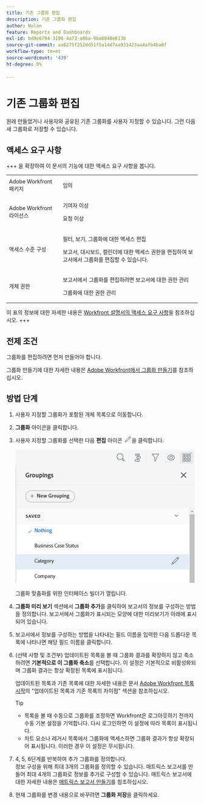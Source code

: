 ```yaml
---
title: 기존 그룹화 편집
description: 기존 그룹화 편집
author: Nolan
feature: Reports and Dashboards
exl-id: bd9e6794-3196-4a73-a86a-9ba6048e613b
source-git-commit: aa8275f252dd51f5a14d7aa931423aa4afb4ba8f
workflow-type: tm+mt
source-wordcount: '439'
ht-degree: 0%

---
```


# 기존 그룹화 편집

<!-- Audited: 11/2024 -->

<!--NOTE: This is the third part of a former article split in 3: two how-tos and one reference article about creating and customizing groupings)-->

원래 만들었거나 사용자와 공유된 기존 그룹화를 사용자 지정할 수 있습니다. 그런 다음 새 그룹화로 저장할 수 있습니다.

## 액세스 요구 사항

+++ 을 확장하여 이 문서의 기능에 대한 액세스 요구 사항을 봅니다. 

<table style="table-layout:auto"> 
 <col> 
 <col> 
 <tbody> 
  <tr> 
   <td role="rowheader">Adobe Workfront 패키지</td> 
   <td> <p>임의</p> </td> 
  </tr> 
  <tr> 
   <td role="rowheader">Adobe Workfront 라이선스</strong></td> 
   <td> 
    <p>기여자 이상</p>
    <p>요청 이상</p>
   </td>
  </tr> 
  <tr> 
   <td role="rowheader">액세스 수준 구성</td> 
   <td> <p>필터, 보기, 그룹화에 대한 액세스 편집</p> <p>보고서, 대시보드, 캘린더에 대한 액세스 권한을 편집하여 보고서에서 그룹화를 편집할 수 있습니다.</p>
   </td> 
  </tr> 
  <tr> 
   <td role="rowheader">개체 권한</td> 
    <td> <p>보고서에서 그룹화를 편집하려면 보고서에 대한 권한 관리</p> <p>그룹화에 대한 권한 관리</p></td> 
   </td> 
  </tr> 
 </tbody> 
</table>

이 표의 정보에 대한 자세한 내용은 [Workfront 설명서의 액세스 요구 사항](/help/quicksilver/administration-and-setup/add-users/access-levels-and-object-permissions/access-level-requirements-in-documentation.md)을 참조하십시오.
+++

## 전제 조건

그룹화를 편집하려면 먼저 만들어야 합니다.

그룹화 만들기에 대한 자세한 내용은 [Adobe Workfront에서 그룹화 만들기](../../../reports-and-dashboards/reports/reporting-elements/create-groupings.md)를 참조하십시오.

## 방법 단계

1. 사용자 지정할 그룹화가 포함된 개체 목록으로 이동합니다.
1. **그룹화** 아이콘을 클릭합니다.
1. 사용자 지정할 그룹화를 선택한 다음 **편집** 아이콘 ![편집 아이콘](assets/edit-icon.png)을 클릭합니다.

   ![편집 아이콘을 선택합니다.](assets/customizegrouping-nwe-standard-350x291.png)

   그룹화 맞춤화를 위한 인터페이스 빌더가 열립니다.

1. **그룹화 미리 보기** 섹션에서 **그룹화 추가**&#x200B;를 클릭하여 보고서의 정보를 구성하는 방법을 정의합니다. 보고서에서 그룹화가 표시되는 모양에 대한 미리보기가 아래에 표시되어 있습니다.

1. 보고서에서 정보를 구성하는 방법을 나타내는 필드 이름을 입력한 다음 드롭다운 목록에 나타나면 해당 필드 이름을 클릭합니다.
1. (선택 사항 및 조건부) 업데이트된 목록을 볼 때 그룹화 결과를 확장하지 않고 축소하려면 **기본적으로 이 그룹화 축소**&#x200B;를 선택합니다. 이 설정은 기본적으로 비활성화되며 그룹화 결과는 항상 확장된 목록에 표시됩니다.

   업데이트된 목록과 기존 목록에 대한 자세한 내용은 문서 [Adobe Workfront 목록 시작](../../../workfront-basics/navigate-workfront/use-lists/view-items-in-a-list.md)의 &quot;업데이트된 목록과 기존 목록의 차이점&quot; 섹션을 참조하십시오.

   <!--
   <p data-mc-conditions="QuicksilverOrClassic.Quicksilver,QuicksilverOrClassic.Draft mode">(NOTE: the tips repeat in the Create grouping article and Common uses of text mode)</p>
   -->

   >[!TIP]
   >
   >* 목록을 볼 때 수동으로 그룹화를 조정하면 Workfront은 로그아웃하기 전까지 수동 기본 설정을 기억합니다. 다시 로그인하면 이 설정에 따라 목록이 표시됩니다.
   >* 차트 요소나 레거시 목록에서 그룹화에 액세스하면 그룹화 결과가 항상 확장되어 표시됩니다. 이러한 경우 이 설정은 무시됩니다.

1. 4, 5, 6단계를 반복하여 추가 그룹화를 정의합니다.\
   정보 구성을 위해 최대 3개의 그룹화를 정의할 수 있습니다. 매트릭스 보고서를 만들어 최대 4개의 그룹화로 정보를 추가로 구성할 수 있습니다. 매트릭스 보고서에 대한 자세한 내용은 [매트릭스 보고서 만들기](../../../reports-and-dashboards/reports/creating-and-managing-reports/create-matrix-report.md)를 참조하십시오.

1. 현재 그룹화를 변경 내용으로 바꾸려면 **그룹화 저장**&#x200B;을 클릭하세요.
